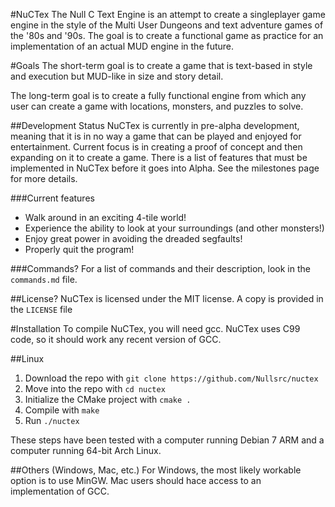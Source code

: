 #NuCTex
The Null C Text Engine is an attempt to create a singleplayer game engine in the
style of the Multi User Dungeons and text adventure games of the '80s and '90s.
The goal is to create a functional game as practice for an implementation of an
actual MUD engine in the future.

#Goals
The short-term goal is to create a game that is text-based in style and
execution but MUD-like in size and story detail.

The long-term goal is to create a fully functional engine from which any user
can create a game with locations, monsters, and puzzles to solve.

##Development Status
NuCTex is currently in pre-alpha development, meaning that it is in no way a
game that can be played and enjoyed for entertainment. Current focus is in
creating a proof of concept and then expanding on it to create a game. There
is a list of features that must be implemented in NuCTex before it goes into
Alpha. See the milestones page for more details.

###Current features
* Walk around in an exciting 4-tile world!
* Experience the ability to look at your surroundings (and other monsters!)
* Enjoy great power in avoiding the dreaded segfaults!
* Properly quit the program!

###Commands?
For a list of commands and their description, look in the `commands.md` file.

##License?
NuCTex is licensed under the MIT license. A copy is provided in the `LICENSE`
file

#Installation
To compile NuCTex, you will need gcc. NuCTex uses C99 code, so it should work
any recent version of GCC.

##Linux
1. Download the repo with `git clone https://github.com/Nullsrc/nuctex`
2. Move into the repo with `cd nuctex`
3. Initialize the CMake project with `cmake .`
4. Compile with `make`
5. Run `./nuctex`

These steps have been tested with a computer running Debian 7 ARM and a computer
running 64-bit Arch Linux.

##Others (Windows, Mac, etc.)
For Windows, the most likely workable option is to use MinGW. Mac users should
hace access to an implementation of GCC.
